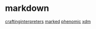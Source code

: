 # markdown

[craftinginterpreters](https://github.com/munificent/craftinginterpreters)
[marked](https://github.com/markedjs/marked)
[phenomic](https://github.com/MoOx/phenomic)
[xdm](https://github.com/wooorm/xdm)
